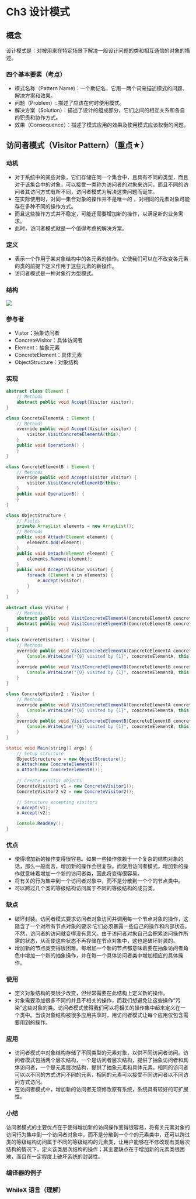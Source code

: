 # Ch3 设计模式

## 概念

设计模式是：对被用来在特定场景下解决一般设计问题的类和相互通信的对象的描述。

### 四个基本要素（考点）

* 模式名称（Pattern Name)：一个助记名，它用一两个词来描述模式的问题、解决方案和效果。
* 问题（Problem）: 描述了应该在何时使用模式。
* 解决方案（Solution）：描述了设计的组成部分，它们之间的相互关系和各自的职责和协作方式。
* 效果（Consequence）：描述了模式应用的效果及使用模式应该权衡的问题。

## 访问者模式（Visitor Pattern）（重点★）

### 动机

* 对于系统中的某些对象，它们存储在同一个集合中，且具有不同的类型，而且对于该集合中的对象，可以接受一类称为访问者的对象来访问，而且不同的访问者其访问方式有所不同，访问者模式为解决这类问题而诞生。
* 在实际使用时，对同一集合对象的操作并不是唯一的 ，对相同的元素对象可能存在多种不同的操作方式。
* 而且这些操作方式并不稳定，可能还需要增加新的操作，以满足新的业务需求。
* 此时，访问者模式就是一个值得考虑的解决方案。

### 定义

* 表示一个作用于某对象结构中的各元素的操作。它使我们可以在不改变各元素的类的前提下定义作用于这些元素的新操作。
* 访问者模式是一种对象行为型模式。

### 结构

![](https://github.com/songkuixi/ArchitectureLab/blob/master/Review/Pics/Ch3_1.png)

### 参与者

* Vistor：抽象访问者
* ConcreteVisitor：具体访问者 
* Element：抽象元素
* ConcreteElement：具体元素
* ObjectStructure：对象结构

### 实现

```Java
abstract class Element {
    // Methods
    abstract public void Accept(Visitor visitor); 
}

class ConcreteElementA : Element {
    // Methods
    override public void Accept(Visitor visitor) {
        visitor.VisitConcreteElementA(this);
    }
    public void OperationA() {
    }
}

class ConcreteElementB : Element {
    // Methods
    override public void Accept(Visitor visitor) {
        visitor.VisitConcreteElementB(this);
    }
    public void OperationB() {
    }
}

class ObjectStructure {
    // Fields
    private ArrayList elements = new ArrayList();
    // Methods
    public void Attach(Element element) {
        elements.Add(element); 
    }
    public void Detach(Element element) {
        elements.Remove(element); 
    }
    public void Accept(Visitor visitor) {
        foreach (Element e in elements) {
            e.Accept(visitor);
        }
    } 
}

abstract class Visitor {
    // Methods
    abstract public void VisitConcreteElementA(ConcreteElementA concreteElementA);             
    abstract public void VisitConcreteElementB(ConcreteElementB concreteElementB);
}

class ConcreteVisitor1 : Visitor {
    // Methods
    override public void VisitConcreteElementA(ConcreteElementA concreteElementA) {
        Console.WriteLine("{0} visited by {1}", concreteElementA, this); 
    }
    override public void VisitConcreteElementB(ConcreteElementB concreteElementB) {
        Console.WriteLine("{0} visited by {1}", concreteElementB, this); 
    }
}

class ConcreteVisitor2 : Visitor {
    // Methods
    override public void VisitConcreteElementA(ConcreteElementA concreteElementA) {
        Console.WriteLine("{0} visited by {1}", concreteElementA, this); 
    }
    override public void VisitConcreteElementB(ConcreteElementB concreteElementB) {
        Console.WriteLine("{0} visited by {1}", concreteElementB, this); 
    }
}

static void Main(string[] args) {
    // Setup structure
    ObjectStructure o = new ObjectStructure(); 
    o.Attach(new ConcreteElementA());    
    o.Attach(new ConcreteElementB());
  
    // Create visitor objects
    ConcreteVisitor1 v1 = new ConcreteVisitor1(); 
    ConcreteVisitor2 v2 = new ConcreteVisitor2();

    // Structure accepting visitors
    o.Accept(v1);
    o.Accept(v2);

    Console.ReadKey(); 
}
```

### 优点

* 使得增加新的操作变得很容易。如果一些操作依赖于一个复杂的结构对象的话，那么一般而言，增加新的操作会很复杂。而使用访问者模式，增加新的操作就意味着增加一个新的访问者类，因此将变得很容易。
* 将有关的行为集中到一个访问者对象中，而不是分散到一个个的节点类中。
* 可以跨过几个类的等级结构访问属于不同的等级结构的成员类。

### 缺点

* 破坏封装。访问者模式要求访问者对象访问并调用每一个节点对象的操作，这隐含了一个对所有节点对象的要求:它们必须暴露一些自己的操作和内部状态。不然，访问者的访问就变得没有意义。由于访问者对象自己会积累访问操作所需的状态，从而使这些状态不再存储在节点对象中，这也是破坏封装的。
* 增加新的节点类变得很困难。每增加一个新的节点都意味着要在抽象访问者角色中增加一个新的抽象操作，并在每一个具体访问者类中增加相应的具体操作。

### 使用

* 定义对象结构的类很少改变，但经常需要在此结构上定义新的操作。
* 对象需要添加很多不同的并且不相关的操作，而我们想避免让这些操作“污染”这些对象的类。访问者模式使得我们可以将相关的操作集中起来定义在一个类中。当该对象结构被很多应用共享时，用访问者模式让每个应用仅包含需要用到的操作。

### 应用

* 访问者模式中对象结构存储了不同类型的元素对象，以供不同访问者访问。访问者模式包括两个层次结构，一个是访问者层次结构，提供了抽象访问者和具体访问者，一个是元素层次结构，提供了抽象元素和具体元素。相同的访问者可以以不同的方式访问不同的元素，相同的元素可以接受不同访问者以不同访问方式访问。
* 在访问者模式中，增加新的访问者无须修改原有系统，系统具有较好的可扩展性。

### 小结

访问者模式的主要优点在于使得增加新的访问操作变得很容易，将有关元素对象的访问行为集中到一个访问者对象中，而不是分散到一个个的元素类中，还可以跨过类的等级结构访问属于不同的等级结构的元素类，让用户能够在不修改现有类层次结构的情况下，定义该类层次结构的操作；其主要缺点在于增加新的元素类很困难，而且在一定程度上破坏系统的封装性。

### 编译器的例子

### WhileX 语言（理解）


